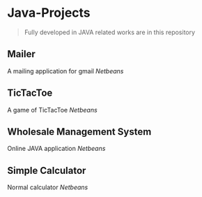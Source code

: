 # Java-Projects
> Fully developed in JAVA related works are in this repository
## Mailer
A mailing application for gmail _Netbeans_
## TicTacToe
A game of TicTacToe _Netbeans_
## Wholesale Management System
Online JAVA application _Netbeans_
## Simple Calculator
Normal calculator _Netbeans_
